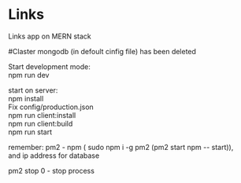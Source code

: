 # Links
Links app on MERN stack

#Claster mongodb (in defoult cinfig file) has been deleted

Start development mode: <br>
npm run dev

start on server: <br>
npm install<br>
Fix config/production.json<br>
npm run client:install<br>
npm run client:build<br>
npm run start<br>

remember: pm2 - npm ( sudo npm i -g pm2 (pm2 start npm -- start)),<br>
and ip address for database

pm2 stop 0 - stop process
